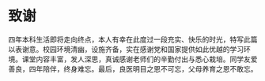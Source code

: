 # 致谢
四年本科生活即将走向终点，本人有幸在此度过一段充实、快乐的时光，特写此篇以表谢意。校园环境清幽，设施齐备，实在感谢党和国家提供如此优越的学习环境。课堂内容丰富，发人深思，真诚感谢老师们的辛勤付出与悉心栽培。同学友爱善良，四年陪伴，终身难忘。最后，良医明目之恩不可忘，父母养育之恩不敢忘。